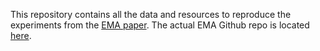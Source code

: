 This repository contains all the data and resources to reproduce the experiments from the [EMA paper](https://www.biorxiv.org/content/early/2017/11/16/220236). The actual EMA Github repo is located [here](https://github.com/arshajii/ema).

